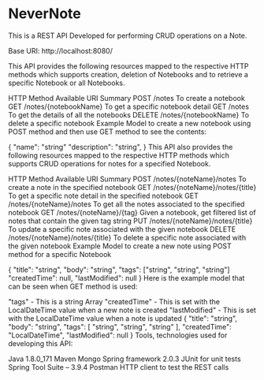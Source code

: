 # NeverNote
This is a REST API Developed for performing CRUD operations on a Note.

Base URI: http://localhost:8080/

This API provides the following resources mapped to the respective HTTP methods which supports creation, deletion of Notebooks and to retrieve a specific Notebook or all Notebooks.

HTTP Method	Available URI	Summary
POST	/notes	To create a notebook
GET	/notes/{notebookName}	To get a specific notebook detail
GET	/notes	To get the details of all the notebooks
DELETE	/notes/{notebookName}	To delete a specific notebook
Example Model to create a new notebook using POST method and then use GET method to see the contents:

{
  "name": "string"
  "description": "string",
}
This API also provides the following resources mapped to the respective HTTP methods which supports CRUD operations for notes for a specified Notebook.

HTTP Method	Available URI	Summary
POST	/notes/{noteName}/notes	To create a note in the specified notebook
GET	/notes/{noteName}/notes/{title}	To get a specific note detail in the specified notebook
GET	/notes/{noteName}/notes	To get all the notes associated to the specified notebook
GET	/notes/{noteName}/{tag}	Given a notebook, get filtered list of notes that contain the given tag string
PUT	/notes/{noteName}/notes/{title}	To update a specific note associated with the given notebook
DELETE	/notes/{noteName}/notes/{title}	To delete a specific note associated with the given notebook
Example Model to create a new note using POST method for a specific Notebook

{
  "title": "string",
  "body": "string",
  "tags": ["string", "string", "string"]
  "createdTime": null,
  "lastModified": null
}
Here is the example model that can be seen when GET method is used:

"tags" - This is a string Array
"createdTime" - This is set with the LocalDateTime value when a new note is created
"lastModified" - This is set with the LocalDateTime value when a note is updated
{
  "title": "string",
  "body": "string",
  "tags": [ "string", "string", "string" ], 
  "createdTime": "LocalDateTime",
  "lastModified": null
}
Tools, technologies used for developing this API:

Java 1.8.0_171
Maven
Mongo
Spring framework 2.0.3
JUnit for unit tests
Spring Tool Suite – 3.9.4
Postman HTTP client to test the REST calls
